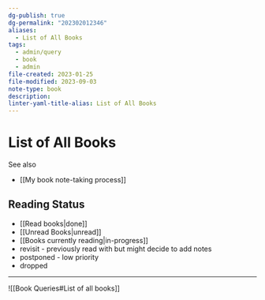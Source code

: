 ```yaml
---
dg-publish: true
dg-permalink: "202302012346"
aliases:
  - List of All Books
tags:
  - admin/query
  - book
  - admin
file-created: 2023-01-25
file-modified: 2023-09-03
note-type: book 
description: 
linter-yaml-title-alias: List of All Books
---
```


# List of All Books

See also

- [[My book note-taking process]]

## Reading Status

- [[Read books|done]]
- [[Unread Books|unread]]
- [[Books currently reading|in-progress]]
- revisit - previously read with but might decide to add notes
- postponed - low priority
- dropped

---

![[Book Queries#List of all books]]
